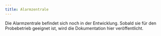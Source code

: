 ```yaml
---
title: Alarmzentrale
---
```

Die Alarmzentrale befindet sich noch in der Entwicklung.
Sobald sie f&uuml;r den Probebetrieb geeignet ist, wird die Dokumentation hier ver&ouml;ffentlicht.